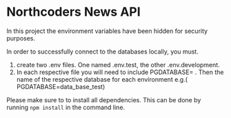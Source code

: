 # Northcoders News API

In this project the environment variables have been hidden for security purposes. 

In order to successfully connect to the databases locally, you must. 

1) create two .env files. One named .env.test, the other .env.development. 
2) In each respective file you will need to include PGDATABASE= . Then the name of the respective database for each environment e.g.( PGDATABASE=data_base_test)

Please make sure to to install all dependencies. This can be done by running `npm install` in the command line.